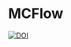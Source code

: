 # MCFlow

[![DOI](https://zenodo.org/badge/202601205.svg)](https://zenodo.org/badge/latestdoi/202601205)
